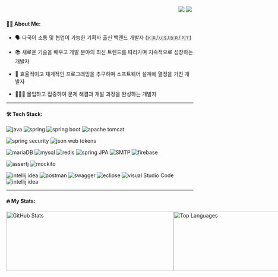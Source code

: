 <div align="right">
  <a href="https://HyunsooZo.github.io/"><img src="https://img.shields.io/badge/-HyunsooZo.github.io-lightgray?style=for-the-badge%22"/></a>
  <a href="mailto:bzhs1992@icloud.com"><img src="https://img.shields.io/badge/Email-25A162?style=flat-square&logo=Gmail&logoColor=white"/></a> 
  <img src="https://komarev.com/ghpvc/?username=HyunsooZo&style=flat-square&color=4479A1" alt=""/>

 </div>

#### 👨‍💻 About Me:
- 🗣 다국어 소통 및 협업이 가능한 기획자 출신 백엔드 개발자 (🇰🇷/🇺🇸/🇧🇷/🇵🇹)

- 📚 새로운 기술을 배우고 개발 분야의 최신 트렌드를 따라가며 지속적으로 성장하는 개발자

- 📐 효율적이고 체계적인 프로그래밍을 추구하며 소프트웨어 설계에 열정을 가진 개발자

- 🧘🏻‍♂️ 몰입하고 집중하여 문제 해결과 개발 과정을 완성하는 개발자
---

#### 🛠 Tech Stack:
![java](https://img.shields.io/badge/Java-007396?style=flat-square&logo=java&logoColor=white)
![spring](https://img.shields.io/badge/Spring-6DB33F?style=flat-square&logo=Spring&logoColor=white)
![spring boot](https://img.shields.io/badge/Spring%20Boot-6DB33F?style=flat-square&logo=Spring%20Boot&logoColor=black)
![apache tomcat](https://img.shields.io/badge/Apache%20Tomcat-F8DC75?style=flat-square&logo=Apache%20Tomcat&logoColor=white)

![spring security](https://img.shields.io/badge/Spring%20Security-6DB33F?style=flat-square&logo=Spring%20Security&logoColor=black)
![json web tokens](https://img.shields.io/badge/Json%20Web%20Tokens-000000?style=flat-square&logo=Json%20Web%20Tokens&logoColor=white)

![mariaDB](https://img.shields.io/badge/MariaDB-003545?style=flat-square&logo=MariaDB&logoColor=white)
![mysql](https://img.shields.io/badge/MySQL-4479A1?style=flat-square&logo=MySQL&logoColor=white)
![redis](https://img.shields.io/badge/Redis-DC382D?style=flat-square&logo=Redis&logoColor=white)
![spring JPA](https://img.shields.io/badge/Spring%20JPA-6DB33F?style=flat-square&logo=Spring%20JPA&logoColor=white)
![SMTP](https://img.shields.io/badge/SMTP-CC0000?style=flat-square&logo=Gmail&logoColor=white)
![firebase](https://img.shields.io/badge/Firebase-FFCA28?style=flat-square&logo=Firebase&logoColor=black)

![assertj](https://img.shields.io/badge/AssertJ-25A162?style=flat-square&logo=AssertJ&logoColor=white)
![mockito](https://img.shields.io/badge/Mockito-008D62?style=flat-square&logo=Mockito&logoColor=white)

![intellij idea](https://img.shields.io/badge/IntelliJ%20IDEA-000000?style=flat-square&logo=IntelliJ%20IDEA&logoColor=white)
![postman](https://img.shields.io/badge/Postman-FF6C37?style=flat-square&logo=Postman&logoColor=white)
![swagger](https://img.shields.io/badge/Swagger-85EA2D?style=flat-square&logo=Swagger&logoColor=white)
![eclipse](https://img.shields.io/badge/Eclipse%20IDE-2C2255?style=flat-square&logo=Eclipse%20IDE&logoColor=white)
![visual Studio Code](https://img.shields.io/badge/Visual%20Studio%20Code-007ACC?style=flat-square&logo=Visual%20Studio%20Code&logoColor=white)
![intellij idea](https://img.shields.io/badge/IntelliJ%20IDEA-2C2255?style=flat-square&logo=IntelliJ%20IDEA&logoColor=white)

---

#### 🔥 My Stats:

<div style="display: flex; align-items: flex-start;">
  <span style = "height : 160px">
    <img src="https://github-readme-stats.vercel.app/api?username=HyunsooZo" alt="GitHub Stats" style="width: 450px; object-fit: contain; height: 160px" />
  </span>  
  <span style = "height : 160px">
    <img src="https://github-readme-stats.vercel.app/api/top-langs/?username=HyunsooZo&layout=compact&hide=html" alt="Top Languages" style="width: 390px; object-fit: contain; height: 160px" />
  </span>
</div>
